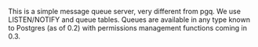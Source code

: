 This is a simple message queue server, very different from pgq.  We use LISTEN/NOTIFY and queue tables.  Queues are available in any type known to Postgres (as of 0.2) with permissions management functions coming in 0.3.